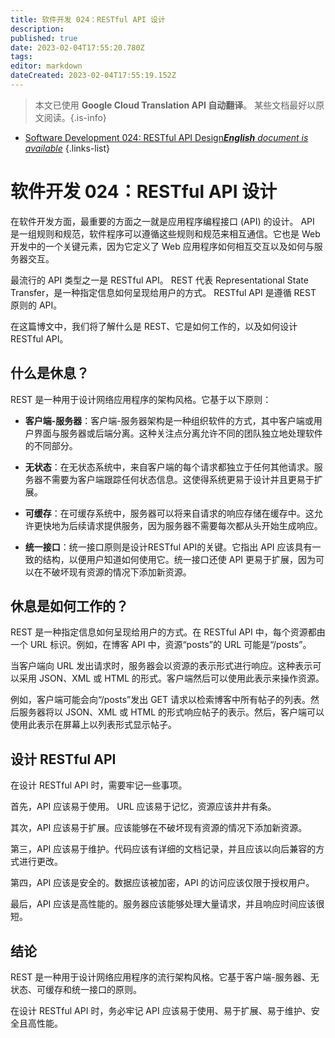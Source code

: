 ```yaml
---
title: 软件开发 024：RESTful API 设计
description: 
published: true
date: 2023-02-04T17:55:20.780Z
tags: 
editor: markdown
dateCreated: 2023-02-04T17:55:19.152Z
---
```


> 本文已使用 **Google Cloud Translation API 自动翻译**。
某些文档最好以原文阅读。{.is-info}



- [Software Development 024: RESTful API Design***English** document is available*](/en/Knowledge-base/Software-Development/Learning/software-development-024-restful-api-design)
{.links-list}


# 软件开发 024：RESTful API 设计

在软件开发方面，最重要的方面之一就是应用程序编程接口 (API) 的设计。 API 是一组规则和规范，软件程序可以遵循这些规则和规范来相互通信。它也是 Web 开发中的一个关键元素，因为它定义了 Web 应用程序如何相互交互以及如何与服务器交互。

最流行的 API 类型之一是 RESTful API。 REST 代表 Representational State Transfer，是一种指定信息如何呈现给用户的方式。 RESTful API 是遵循 REST 原则的 API。

在这篇博文中，我们将了解什么是 REST、它是如何工作的，以及如何设计 RESTful API。

## 什么是休息？

REST 是一种用于设计网络应用程序的架构风格。它基于以下原则：

- **客户端-服务器**：客户端-服务器架构是一种组织软件的方式，其中客户端或用户界面与服务器或后端分离。这种关注点分离允许不同的团队独立地处理软件的不同部分。

- **无状态**：在无状态系统中，来自客户端的每个请求都独立于任何其他请求。服务器不需要为客户端跟踪任何状态信息。这使得系统更易于设计并且更易于扩展。

- **可缓存**：在可缓存系统中，服务器可以将来自请求的响应存储在缓存中。这允许更快地为后续请求提供服务，因为服务器不需要每次都从头开始生成响应。

- **统一接口**：统一接口原则是设计RESTful API的关键。它指出 API 应该具有一致的结构，以便用户知道如何使用它。统一接口还使 API 更易于扩展，因为可以在不破坏现有资源的情况下添加新资源。

## 休息是如何工作的？

REST 是一种指定信息如何呈现给用户的方式。在 RESTful API 中，每个资源都由一个 URL 标识。例如，在博客 API 中，资源“posts”的 URL 可能是“/posts”。

当客户端向 URL 发出请求时，服务器会以资源的表示形式进行响应。这种表示可以采用 JSON、XML 或 HTML 的形式。客户端然后可以使用此表示来操作资源。

例如，客户端可能会向“/posts”发出 GET 请求以检索博客中所有帖子的列表。然后服务器将以 JSON、XML 或 HTML 的形式响应帖子的表示。然后，客户端可以使用此表示在屏幕上以列表形式显示帖子。

## 设计 RESTful API

在设计 RESTful API 时，需要牢记一些事项。

首先，API 应该易于使用。 URL 应该易于记忆，资源应该井井有条。

其次，API 应该易于扩展。应该能够在不破坏现有资源的情况下添加新资源。

第三，API 应该易于维护。代码应该有详细的文档记录，并且应该以向后兼容的方式进行更改。

第四，API 应该是安全的。数据应该被加密，API 的访问应该仅限于授权用户。

最后，API 应该是高性能的。服务器应该能够处理大量请求，并且响应时间应该很短。

## 结论

REST 是一种用于设计网络应用程序的流行架构风格。它基于客户端-服务器、无状态、可缓存和统一接口的原则。

在设计 RESTful API 时，务必牢记 API 应该易于使用、易于扩展、易于维护、安全且高性能。